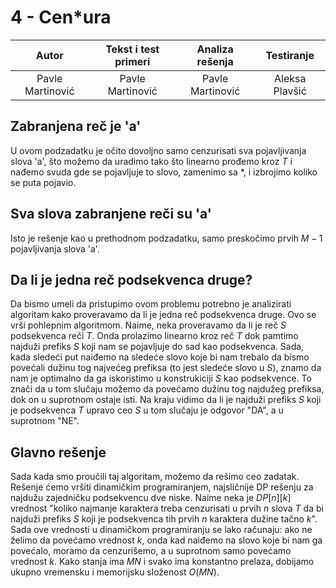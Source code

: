 ﻿# 4 - Cen*ura

| Autor | Tekst i test primeri | Analiza rеšenja | Testiranje |
|:-:|:-:|:-:|:-:|
| Pavle Martinović | Pavle Martinović  | Pavle Martinović  | Aleksa Plavšić |

## Zabranjena reč je 'a'
U ovom podzadatku je očito dovoljno samo cenzurisati sva pojavljivanja slova 'a', što možemo da uradimo tako što linearno prođemo kroz $T$ i nađemo svuda gde se pojavljuje to slovo, zamenimo sa *, i izbrojimo koliko se puta pojavio.

##  Sva slova zabranjene reči su 'a'
Isto je rešenje kao u prethodnom podzadatku, samo preskočimo prvih $M-1$ pojavljivanja slova 'a'.

## Da li je jedna reč podsekvenca druge?
Da bismo umeli da pristupimo ovom problemu potrebno je analizirati algoritam kako proveravamo da li je jedna reč podsekvenca druge. 
Ovo se vrši pohlepnim algoritmom. Naime, neka proveravamo da li je reč $S$ podsekvenca reči $T$. Onda prolazimo linearno kroz reč $T$ dok pamtimo najduži prefiks $S$ koji nam se pojavljuje do sad kao podsekvenca.  Sada, kada sledeći put naiđemo na sledeće slovo koje bi nam trebalo da bismo povećali dužinu tog najvećeg prefiksa (to jest sledeće slovo u $S$), znamo da nam je optimalno da  ga iskoristimo u konstrukiciji $S$ kao podsekvence. To znači da u tom slučaju možemo da povećamo dužinu tog najdužeg prefiksa, dok on u suprotnom ostaje isti. Na kraju vidimo da li je najduži prefiks $S$ koji je podsekvenca $T$ upravo ceo $S$ u tom slučaju je odgovor "DA", a u suprotnom "NE".

## Glavno rešenje
Sada kada smo proučili taj algoritam, možemo da rešimo ceo zadatak.
Rešenje ćemo vršiti dinamičkim programiranjem, najsličnije DP rešenju za najdužu zajedničku podsekvencu dve niske. Naime neka je $DP[n][k]$ vrednost "koliko najmanje karaktera treba cenzurisati u prvih $n$ slova $T$ da bi najduži prefiks $S$ koji je podsekvenca tih prvih $n$ karaktera dužine tačno $k$". Sada ove vrednosti u dinamičkom programiranju se lako računaju: ako ne želimo da povećamo vrednost $k$, onda kad naiđemo na slovo koje bi nam ga povećalo, moramo da cenzurišemo, a u suprotnom samo povećamo vrednost $k$. Kako stanja ima $MN$ i svako ima konstantno prelaza, dobijamo ukupno vremensku i memorijsku složenost $O(MN)$. 